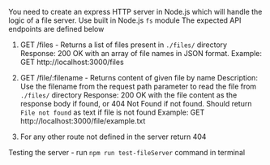 You need to create an express HTTP server in Node.js which will handle the logic of a file server.
Use built in Node.js `fs` module
The expected API endpoints are defined below

1. GET /files - Returns a list of files present in `./files/` directory
   Response: 200 OK with an array of file names in JSON format.
   Example: GET http://localhost:3000/files

2. GET /file/:filename - Returns content of given file by name
   Description: Use the filename from the request path parameter to read the file from `./files/` directory
   Response: 200 OK with the file content as the response body if found, or 404 Not Found if not found. Should return `File not found` as text if file is not found
   Example: GET http://localhost:3000/file/example.txt

3. For any other route not defined in the server return 404

Testing the server - run `npm run test-fileServer` command in terminal
